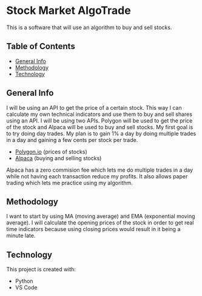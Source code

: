 # Stock Market AlgoTrade
 
This is a software that will use an algorithm to buy and sell stocks. 

## Table of Contents
- [General Info](#general-info)
- [Methodology](#methodology)
- [Technology](#technology)
<!-- - [Improvements](#Improvements) -->

## General Info
I will be using an API to get the price of a certain stock. This way I can calculate my own technical indicators and use them to buy and sell shares using an API. I will be using two APIs. Polygon will be used to get the price of the stock and Alpaca will be used to buy and sell stocks. My first goal is to try doing day trades. My plan is to gain 1% a day by doing multiple trades in a day and gaining a few cents per stock per trade. 
* [Polygon.io](https://polygon.io/) (prices of stocks)
* [Alpaca](https://alpaca.markets/) (buying and selling stocks)

Alpaca has a zero commision fee which lets me do multiple trades in a day while not having each transaction reduce my profits. It also allows paper trading which lets me practice using my algorithm. 

## Methodology

I want to start by using MA (moving average) and EMA (exponential moving average).  I will calculate the opening prices of the stock in order to get real time indicators because using closing prices would result in it being a minute late.

## Technology 
This project is created with: 
* Python 
* VS Code


<!-- ## Improvements -->

